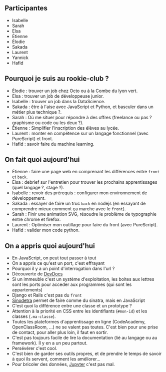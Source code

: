 ## Participantes

- Isabelle
- Sarah
- Elsa
- Étienne
- Élodie
- Sakada
- Laurent
- Yannick
- Hafid

## Pourquoi je suis au rookie-club ?

- Élodie : trouver un job chez Octo ou à la Combe du lyon vert.
- Elsa : trouver un job de développeuse junior.
- Isabelle : trouver un job dans la DataScience.
- Sakada : être à l'aise avec JavaScript et Python, et basculer dans un métier
  plus technique ?.
- Sarah : Où me situer pour répondre à des offres (freelance ou pas ? graphisme
  ou code ou les deux ?).
- Étienne : Simplifier l'inscription des élèves au lycée.
- Laurent : monter en compétence sur un langage fonctionnel (avec PureScript)
  et front.
- Hafid : savoir faire du machine learning.

## On fait quoi aujourd'hui

- Étienne : faire une page web en comprenant les différences entre `front` et
  `back`.
- Elsa : debrief sur l'entretien pour trouver les prochains apprentissages
  (quel langage ?, stage ?).
- Isabelle : revoir des prérequis : configurer mon environnement de
  développement.
- Sakada : essayer de faire un truc `back` en nodejs (en essayant de comprendre
  mieux comment ça marche avec le `front`).
- Sarah : Finir une animation SVG, résoudre le problème de typographie entre
  chrome et firefox.
- Laurent : Optimiser mon outillage pour faire du front (avec PureScript).
- Hafid : valider mon code python.


## On a appris quoi aujourd'hui

- En JavaScript, on peut tout passer à tout
- On a appris ce qu'est un port, c'est effrayant
- Pourquoi il y a un point d'interrogation dans l'url ?
- Découverte de [DevDocs](http://devdocs.io)
- Si un immeuble c'est un système d'exploitation, les boites aux lettres sont
  les ports pour acceder aux programmes (qui sont les appartements)
- Django et Rails c'est pas du `front`
- [Sinodetra](https://www.npmjs.com/package/sinodetra) permet de faire comme du
  sinatra, mais en JavaScript
- C'est quoi la différence entre une classe et un prototype ?
- Attention à la priorité en CSS entre les identifiants (`#mon-id`) et les
  classes (`.ma-classe`).
- Toutes les plateformes d'apprentissage en ligne (CodeAcademy, OpenClassRoom,
  ...) ne se valent pas toutes. C'est bien pour une prise de contact, pour
  aller plus loin, il faut en sortir.
- C'est pas toujours facile de lire la documentation (lié au langage ou au
  framework). Il y en a un peu partout.
- Persévérer c'est cool.
- C'est bien de garder ses outils propres, et de prendre le temps de savoir à
  quoi ils servent, comment les améliorer...
- Pour bricoler des données, [Jupyter](https://jupyter.org/) c'est pas mal.

